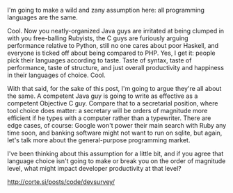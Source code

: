 I'm going to make a wild and zany assumption here: all programming languages are the same.

Cool. Now you neatly-organized Java guys are irritated at being clumped in with you free-balling Rubyists, the C guys are furiously arguing performance relative to Python, still no one cares about poor Haskell, and everyone is ticked off about being compared to PHP. Yes, I get it: people pick their languages according to taste. Taste of syntax, taste of performance, taste of structure, and just overall productivity and happiness in their languages of choice. Cool.

With that said, for the sake of this post, I'm going to argue they're all about the same. A competent Java guy is going to write as effective as a competent Objective C guy. Compare that to a secretarial position, where tool choice does matter: a secretary will be orders of magnitude more efficient if he types with a computer rather than a typewriter. There are edge cases, of course: Google won't power their main search with Ruby any time soon, and banking software might not want to run on sqlite, but again, let's talk more about the general-purpose programming market.

I've been thinking about this assumption for a little bit, and if you agree that language choice isn't going to make or break you on the order of magnitude level, what might impact developer productivity at that level?






http://corte.si/posts/code/devsurvey/